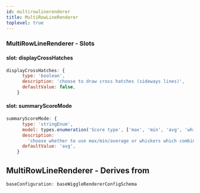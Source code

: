 ```yaml
---
id: multirowlinerenderer
title: MultiRowLineRenderer
toplevel: true
---
```







### MultiRowLineRenderer - Slots
#### slot: displayCrossHatches



```js
displayCrossHatches: {
      type: 'boolean',
      description: 'choose to draw cross hatches (sideways lines)',
      defaultValue: false,
    }
```

#### slot: summaryScoreMode



```js
summaryScoreMode: {
      type: 'stringEnum',
      model: types.enumeration('Score type', ['max', 'min', 'avg', 'whiskers']),
      description:
        'choose whether to use max/min/average or whiskers which combines all three into the same rendering',
      defaultValue: 'avg',
    }
```


## MultiRowLineRenderer - Derives from




```js
baseConfiguration: baseWiggleRendererConfigSchema
```

 
